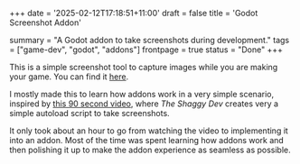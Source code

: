 +++
date = '2025-02-12T17:18:51+11:00'
draft = false
title = 'Godot Screenshot Addon'

summary = "A Godot addon to take screenshots during development."
tags = ["game-dev", "godot", "addons"]
frontpage = true
status = "Done"
+++

This is a simple screenshot tool to capture images while you are making your game. You can find it [here](https://github.com/Robert-Riordan-UCD/godot-screenshot).

I mostly made this to learn how addons work in a very simple scenario, inspired by [this 90 second video](https://www.youtube.com/watch?v=UrVutnQ0odo), where *The Shaggy Dev* creates very a simple autoload script to take screenshots.

It only took about an hour to go from watching the video to implementing it into an addon. Most of the time was spent learning how addons work and then polishing it up to make the addon experience as seamless as possible.